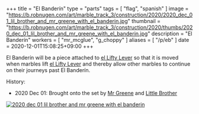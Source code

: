 +++
title = "El Banderín"
type = "parts"
tags = [ "flag", "spanish" ]
image = "https://b.robnugen.com/art/marble_track_3/construction/2020/2020_dec_01_lil_brother_and_mr_greene_with_el_banderin.jpg"
thumbnail = "https://b.robnugen.com/art/marble_track_3/construction/2020/thumbs/2020_dec_01_lil_brother_and_mr_greene_with_el_banderin.jpg"
description = "El Banderín"
workers = [
    "mr_mcglue",
    "g_choppy"
]
aliases = [
    "/p/eb"
]
date = 2020-12-01T15:08:25+09:00
+++

El Banderín will be a piece attached to [el Lifty Lever](/parts/el-lifty-lever/) so that it is moved when marbles lift [el Lifty Lever](/parts/el-lifty-lever/) and thereby allow other marbles to continue on their journeys past El Banderín.

History:

* 2020 Dec 01: Brought onto the set by [Mr Greene](/workers/mr_greene/) and [Little Brother](/workers/lil_brother/)

[![2020 dec 01 lil brother and mr greene with el banderin](//b.robnugen.com/art/marble_track_3/construction/2020/thumbs/2020_dec_01_lil_brother_and_mr_greene_with_el_banderin.jpg)](//b.robnugen.com/art/marble_track_3/construction/2020/2020_dec_01_lil_brother_and_mr_greene_with_el_banderin.jpg)
